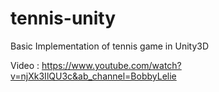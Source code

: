 # tennis-unity
Basic Implementation of tennis game in Unity3D

Video : https://www.youtube.com/watch?v=njXk3IlQU3c&ab_channel=BobbyLelie  
